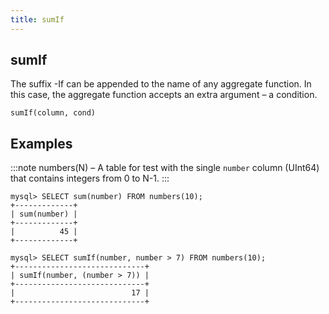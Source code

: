 ```yaml
---
title: sumIf
---
```



## sumIf 

The suffix -If can be appended to the name of any aggregate function. In this case, the aggregate function accepts an extra argument – a condition.

```
sumIf(column, cond)
```

## Examples

:::note
numbers(N) – A table for test with the single `number` column (UInt64) that contains integers from 0 to N-1.
:::

```
mysql> SELECT sum(number) FROM numbers(10);
+-------------+
| sum(number) |
+-------------+
|          45 |
+-------------+

mysql> SELECT sumIf(number, number > 7) FROM numbers(10);
+-----------------------------+
| sumIf(number, (number > 7)) |
+-----------------------------+
|                          17 |
+-----------------------------+

```
